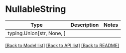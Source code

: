 # NullableString

Type | Description | Notes
------------- | ------------- | -------------
typing.Union[str, None, ] | | 

[[Back to Model list]](../README.md#documentation-for-models) [[Back to API list]](../README.md#documentation-for-api-endpoints) [[Back to README]](../README.md)

